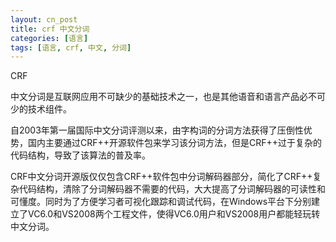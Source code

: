 ```yaml
---
layout: cn_post
title: crf 中文分词
categories: [语言]
tags: [语言, crf, 中文, 分词]
---
```


CRF

中文分词是互联网应用不可缺少的基础技术之一，也是其他语音和语言产品必不可少的技术组件。

自2003年第一届国际中文分词评测以来，由字构词的分词方法获得了压倒性优势，国内主要通过CRF++开源软件包来学习该分词方法，但是CRF++过于复杂的代码结构，导致了该算法的普及率。

CRF中文分词开源版仅仅包含CRF++软件包中分词解码器部分，简化了CRF++复杂代码结构，清除了分词解码器不需要的代码，大大提高了分词解码器的可读性和可懂度。同时为了方便学习者可视化跟踪和调试代码，在Windows平台下分别建立了VC6.0和VS2008两个工程文件，使得VC6.0用户和VS2008用户都能轻玩转中文分词。



